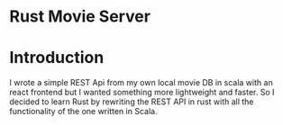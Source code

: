 # Rust Movie Server

# Introduction

I wrote a simple REST Api from my own local movie DB in scala  with an react frontend but I wanted something more lightweight and faster.
So I decided to learn Rust by rewriting the REST API in rust with all the functionality of the one written in Scala. 

